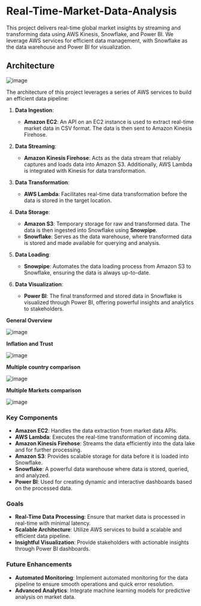 # Real-Time-Market-Data-Analysis
This project delivers real-time global market insights by streaming and transforming data using AWS Kinesis, Snowflake, and Power BI. We leverage AWS services for efficient data management, with Snowflake as the data warehouse and Power BI for visualization.


## Architecture

![image](https://github.com/user-attachments/assets/b632a7d0-a6d4-4ecf-8b9c-60484caefc03)





The architecture of this project leverages a series of AWS services to build an efficient data pipeline:

1. **Data Ingestion**:
   - **Amazon EC2**: An API on an EC2 instance is used to extract real-time market data in CSV format. The data is then sent to Amazon Kinesis Firehose.
  
2. **Data Streaming**:
   - **Amazon Kinesis Firehose**: Acts as the data stream that reliably captures and loads data into Amazon S3. Additionally, AWS Lambda is integrated with Kinesis for data transformation.
  
3. **Data Transformation**:
   - **AWS Lambda**: Facilitates real-time data transformation before the data is stored in the target location.
  
4. **Data Storage**:
   - **Amazon S3**: Temporary storage for raw and transformed data. The data is then ingested into Snowflake using **Snowpipe**.
   - **Snowflake**: Serves as the data warehouse, where transformed data is stored and made available for querying and analysis.
  
5. **Data Loading**:
   - **Snowpipe**: Automates the data loading process from Amazon S3 to Snowflake, ensuring the data is always up-to-date.
  
6. **Data Visualization**:
   - **Power BI**: The final transformed and stored data in Snowflake is visualized through Power BI, offering powerful insights and analytics to stakeholders.

**General Overview**

![image](https://github.com/user-attachments/assets/e4dc0abc-ea7b-4044-9a27-0e75af5ee4bc)

**Inflation and Trust**

![image](https://github.com/user-attachments/assets/265cf627-ee3c-4ac1-bfbf-e028e5721042)

**Multiple country comparison**

![image](https://github.com/user-attachments/assets/beba315d-41ad-4921-825b-96fa1d17a107)

**Multiple Markets comparison**

![image](https://github.com/user-attachments/assets/c6c1f3af-3758-4c50-98ff-3c7d59efaa0e)





### Key Components

- **Amazon EC2**: Handles the data extraction from market data APIs.
- **AWS Lambda**: Executes the real-time transformation of incoming data.
- **Amazon Kinesis Firehose**: Streams the data efficiently into the data lake and for further processing.
- **Amazon S3**: Provides scalable storage for data before it is loaded into Snowflake.
- **Snowflake**: A powerful data warehouse where data is stored, queried, and analyzed.
- **Power BI**: Used for creating dynamic and interactive dashboards based on the processed data.

### Goals

- **Real-Time Data Processing**: Ensure that market data is processed in real-time with minimal latency.
- **Scalable Architecture**: Utilize AWS services to build a scalable and efficient data pipeline.
- **Insightful Visualization**: Provide stakeholders with actionable insights through Power BI dashboards.

### Future Enhancements

- **Automated Monitoring**: Implement automated monitoring for the data pipeline to ensure smooth operations and quick error resolution.
- **Advanced Analytics**: Integrate machine learning models for predictive analysis on market data.
